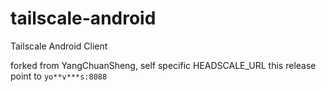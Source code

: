 # tailscale-android
Tailscale Android Client

forked from YangChuanSheng,   self specific HEADSCALE_URL
this release point to `yo**v***s:8088`
